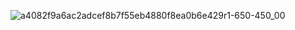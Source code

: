 ![a4082f9a6ac2adcef8b7f55eb4880f8ea0b6e429r1-650-450_00](https://github.com/user-attachments/assets/e901e195-548b-4531-9467-3cd8e5846c72)
